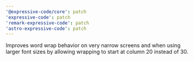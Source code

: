```yaml
---
'@expressive-code/core': patch
'expressive-code': patch
'remark-expressive-code': patch
'astro-expressive-code': patch
---
```


Improves word wrap behavior on very narrow screens and when using larger font sizes by allowing wrapping to start at column 20 instead of 30.
